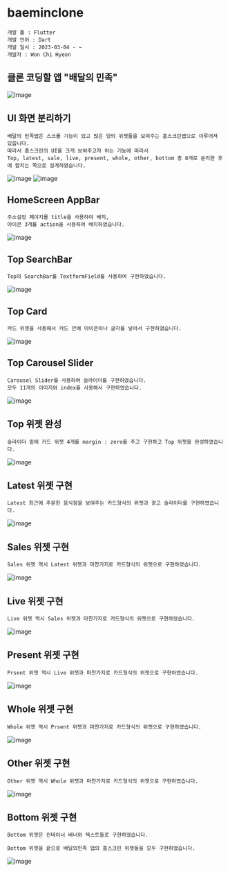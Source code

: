 # baeminclone

```
개발 툴 : Flutter
개발 언어 : Dart
개발 일시 : 2023-03-04 - ~ 
개발자 : Won Chi Hyeon
```

## 클론 코딩할 앱 "배달의 민족"
![image](https://user-images.githubusercontent.com/58906858/222881300-d7f96532-26cc-432f-b816-9e8c4fc30f4a.png)

## UI 화면 분리하기
```
배달의 민족앱은 스크롤 기능이 있고 많은 양의 위젯들을 보여주는 홈스크린앱으로 이루어져 있씁니다.
따라서 홈스크린의 UI를 크게 보여주고자 하는 기능에 따라서
Top, latest, sale, live, present, whole, other, bottom 총 8개로 분리한 후에 합치는 쪽으로 설계하였습니다.
```
![image](https://user-images.githubusercontent.com/58906858/222881982-bd3c5809-ff35-4702-bd3f-db81aef58f1f.png)
![image](https://user-images.githubusercontent.com/58906858/222881994-ce24fa2d-0509-487f-a8fc-e631af14f000.png)

## HomeScreen AppBar
```
주소설정 페이지를 title을 사용하여 배치,
아이콘 3개를 action을 사용하여 배치하였습니다.
```
![image](https://user-images.githubusercontent.com/58906858/222883543-f00ff4f4-476b-4cf4-8a21-66da6405d2a7.png)

## Top SearchBar
```
Top의 SearchBar를 TextformField를 사용하여 구현하였습니다.
```
![image](https://user-images.githubusercontent.com/58906858/222918868-3ce2512c-cc4c-483d-a033-0377d384acae.png)

## Top Card
```
카드 위젯을 사용해서 카드 안에 아이콘이나 글자를 넣어서 구현하였습니다.
```
![image](https://user-images.githubusercontent.com/58906858/222920279-378dc0ac-1fdd-45d8-a422-276009adc050.png)

## Top Carousel Slider
```
Carousel Slider를 사용하여 슬라이더를 구현하였습니다.
모두 11개의 이미지와 index를 사용해서 구현하였습니다.
```
![image](https://user-images.githubusercontent.com/58906858/222922213-8495ebaa-604c-45d8-909d-17f4e6dddd7f.png)

## Top 위젯 완성
```
슬라이더 밑에 카드 위젯 4개를 margin : zero를 주고 구현하고 Top 위젯을 완성하였습니다.
```
![image](https://user-images.githubusercontent.com/58906858/222923547-dfe68675-bfde-4c0d-8f88-9a2097cdd565.png)

## Latest 위젯 구현
```
Latest 최근에 주문한 음식점을 보여주는 카드형식의 위젯과 광고 슬라이더를 구현하였습니다.
```
![image](https://user-images.githubusercontent.com/58906858/224534129-6e3098a7-43d4-4aaa-b601-33bbd677a649.png)

## Sales 위젯 구현
```
Sales 위젯 역시 Latest 위젯과 마찬가지로 카드형식의 위젯으로 구현하였습니다.
```
![image](https://user-images.githubusercontent.com/58906858/224535517-e0f19547-da8e-403c-b8dd-da0eb0912ec3.png)

## Live 위젯 구현
```
Live 위젯 역시 Sales 위젯과 마찬가지로 카드형식의 위젯으로 구현하였습니다.
```
![image](https://user-images.githubusercontent.com/58906858/224557595-4b8f1234-840a-44d3-a096-86c37d142838.png)

## Present 위젯 구현
```
Prsent 위젯 역시 Live 위젯과 마찬가지로 카드형식의 위젯으로 구현하였습니다.
```
![image](https://user-images.githubusercontent.com/58906858/224558660-85f8fc9f-d9c9-4070-921b-b0202f666b45.png)

## Whole 위젯 구현
```
Whole 위젯 역시 Prsent 위젯과 마찬가지로 카드형식의 위젯으로 구현하였습니다.
```
![image](https://user-images.githubusercontent.com/58906858/224559561-d4d025d8-557d-4b03-8419-64a7fa2e058c.png)

## Other 위젯 구현
```
Other 위젯 역시 Whole 위젯과 마찬가지로 카드형식의 위젯으로 구현하였습니다.
```
![image](https://user-images.githubusercontent.com/58906858/224778318-f3c36560-d78d-4c4c-b1d3-71ba49fd3c58.png)

## Bottom 위젯 구현
```
Bottom 위젯은 컨테이너 배너와 텍스트들로 구현하였습니다.

Bottom 위젯을 끝으로 배달의민족 앱의 홈스크린 위젯들을 모두 구현하였습니다.
```
![image](https://user-images.githubusercontent.com/58906858/224786923-fae783b5-9ada-411a-9829-da185cbe3326.png)
